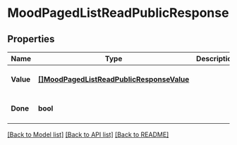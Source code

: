 # MoodPagedListReadPublicResponse

## Properties
Name | Type | Description | Notes
------------ | ------------- | ------------- | -------------
**Value** | [**[]MoodPagedListReadPublicResponseValue**](MoodPagedListReadPublicResponse_value.md) |  | [optional] [default to null]
**Done** | **bool** |  | [optional] [default to null]

[[Back to Model list]](../README.md#documentation-for-models) [[Back to API list]](../README.md#documentation-for-api-endpoints) [[Back to README]](../README.md)


